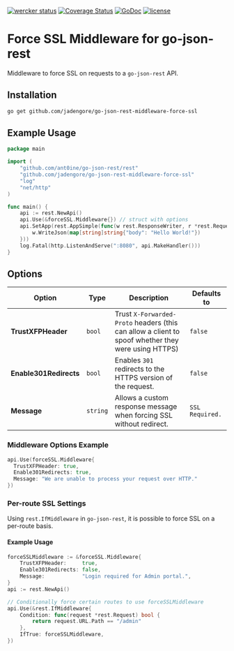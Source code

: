 [![wercker status](https://app.wercker.com/status/1438db57ab5937e1fd92d45eca974257/s/master "wercker status")](https://app.wercker.com/project/bykey/1438db57ab5937e1fd92d45eca974257)
[![Coverage Status](https://coveralls.io/repos/jadengore/go-json-rest-middleware-force-ssl/badge.svg?branch=HEAD&service=github)](https://coveralls.io/github/jadengore/go-json-rest-middleware-force-ssl?branch=HEAD)
[![GoDoc](https://godoc.org/github.com/jadengore/go-json-rest-middleware-force-ssl?status.svg)](https://godoc.org/github.com/jadengore/go-json-rest-middleware-force-ssl)
[![license](http://img.shields.io/badge/license-MIT-red.svg?style=flat)](https://raw.githubusercontent.com/jadengore/go-json-rest-middleware-force-ssl/master/LICENSE)

# Force SSL Middleware for go-json-rest
Middleware to force SSL on requests to a `go-json-rest` API.

## Installation

```sh
go get github.com/jadengore/go-json-rest-middleware-force-ssl
```

## Example Usage

```go
package main

import (
    "github.com/ant0ine/go-json-rest/rest"
    "github.com/jadengore/go-json-rest-middleware-force-ssl"
    "log"
    "net/http"
)

func main() {
    api := rest.NewApi()
    api.Use(&forceSSL.Middleware{}) // struct with options
    api.SetApp(rest.AppSimple(func(w rest.ResponseWriter, r *rest.Request) {
        w.WriteJson(map[string]string{"body": "Hello World!"})
    }))
    log.Fatal(http.ListenAndServe(":8080", api.MakeHandler()))
}
```

## Options

| Option                 | Type      | Description   | Defaults to   |
| ---------------------- | --------- | ------------- | ------------- |
| **TrustXFPHeader**     | `bool`    | Trust `X-Forwarded-Proto` headers (this can allow a client to spoof whether they were using HTTPS) | `false` |
| **Enable301Redirects** | `bool`    | Enables `301` redirects to the HTTPS version of the request. | `false` |
| **Message**            | `string`  | Allows a custom response message when forcing SSL without redirect. | `SSL Required.` |

### Middleware Options Example

```go
api.Use(forceSSL.Middleware{
  TrustXFPHeader: true,
  Enable301Redirects: true,
  Message: "We are unable to process your request over HTTP."
})
```

### Per-route SSL Settings
Using `rest.IfMiddleware` in `go-json-rest`, it is possible to force SSL on a per-route basis.

#### Example Usage
```go
forceSSLMiddleware := &forceSSL.Middleware{
	TrustXFPHeader:     true,
	Enable301Redirects: false,
	Message:            "Login required for Admin portal.",
}
api := rest.NewApi()

// Conditionally force certain routes to use forceSSLMiddleware
api.Use(&rest.IfMiddleware{
	Condition: func(request *rest.Request) bool {
		return request.URL.Path == "/admin"
	},
	IfTrue: forceSSLMiddleware,
})
```

